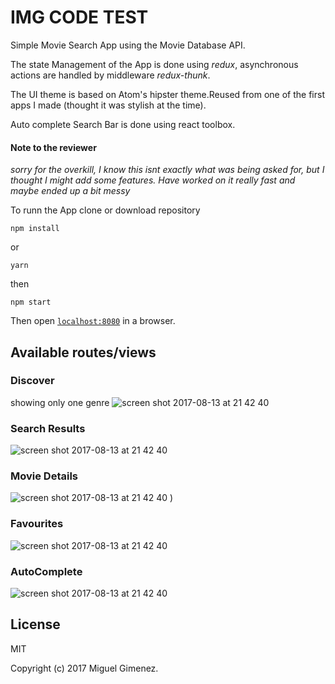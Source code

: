 # IMG CODE TEST
Simple Movie Search App using the Movie Database API.

The state Management of the App is done using *redux*, asynchronous actions are handled by middleware *redux-thunk*.


The UI theme is based on Atom's hipster theme.Reused from one of the first apps I made (thought it was stylish at the time).


Auto complete Search Bar is done using react toolbox.


#### Note to the reviewer 

_sorry for the overkill, I know this isnt exactly what was being asked for, but I thought I might add some features. Have worked on it really fast and maybe ended up a bit messy_


 



To runn the App
clone or download repository
```
npm install 
```
or
```
yarn
```
then
```
npm start
```

Then open [`localhost:8080`](http://localhost:8080) in a browser.



## Available routes/views
### Discover ###
showing only one genre
![screen shot 2017-08-13 at 21 42 40](https://user-images.githubusercontent.com/20644456/31657042-b775987a-b32d-11e7-9e26-aab593576533.png)

### Search Results ###
![screen shot 2017-08-13 at 21 42 40](https://user-images.githubusercontent.com/20644456/31657054-bc63f322-b32d-11e7-9434-8ad340541435.png)

### Movie Details ###
![screen shot 2017-08-13 at 21 42 40](https://user-images.githubusercontent.com/20644456/31657060-befc6772-b32d-11e7-9bdb-2045eeecb100.png)
)

### Favourites ###
![screen shot 2017-08-13 at 21 42 40](https://user-images.githubusercontent.com/20644456/31657072-c4806540-b32d-11e7-987f-89dd3bfc2acf.png)

### AutoComplete ###
![screen shot 2017-08-13 at 21 42 40](https://user-images.githubusercontent.com/20644456/31657049-b9af2138-b32d-11e7-972c-00f4536ea2a5.png)



## License

MIT

Copyright (c) 2017 Miguel Gimenez.
